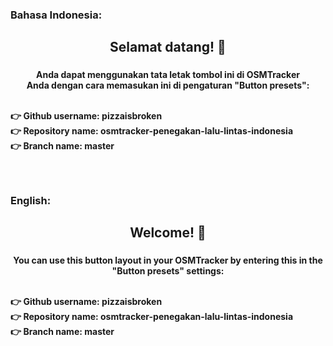 <h3 align="Left">Bahasa Indonesia:</h3>

###

<h2 align="center">Selamat datang! 👋</h2>

###

<h4 align="center">Anda dapat menggunakan tata letak tombol ini di OSMTracker <br> Anda dengan cara memasukan ini di pengaturan "Button presets": <br><br> <p align="left">👉 Github username: pizzaisbroken <br> 👉 Repository name: osmtracker-penegakan-lalu-lintas-indonesia <br> 👉 Branch name: master</p></h4>

###

<br>

###

<h3 align="Left">English:</h3>

###

<h2 align="center">Welcome! 👋</h2>

###

<h4 align="center">You can use this button layout in your OSMTracker by entering this in the "Button presets" settings: <br><br> <p align="left">👉 Github username: pizzaisbroken <br> 👉 Repository name: osmtracker-penegakan-lalu-lintas-indonesia <br> 👉 Branch name: master</p></h4>

###
